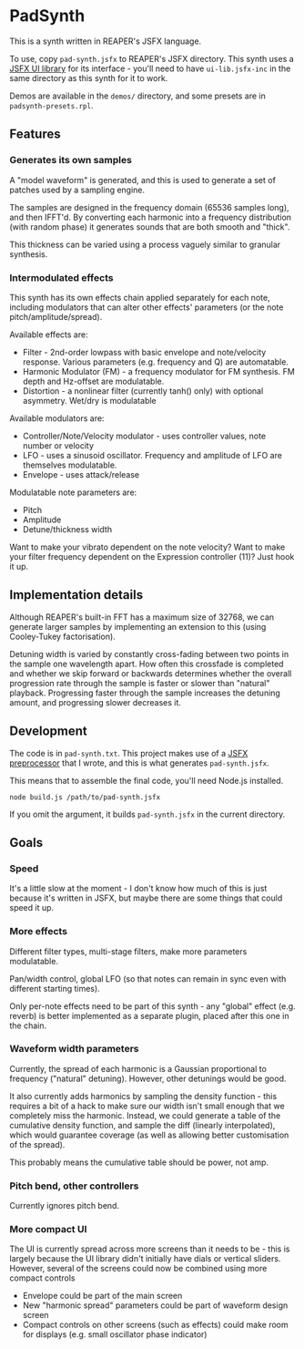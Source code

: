# PadSynth

This is a synth written in REAPER's JSFX language.

To use, copy `pad-synth.jsfx` to REAPER's JSFX directory.  This synth uses a [JSFX UI library](https://github.com/geraintluff/jsfx-ui-lib) for its interface - you'll need to have `ui-lib.jsfx-inc` in the same directory as this synth for it to work.

Demos are available in the `demos/` directory, and some presets are in `padsynth-presets.rpl`.

## Features

### Generates its own samples

A "model waveform" is generated, and this is used to generate a set of patches used by a sampling engine.

The samples are designed in the frequency domain (65536 samples long), and then IFFT'd.  By converting each harmonic into a frequency distribution (with random phase) it generates sounds that are both smooth and "thick".

This thickness can be varied using a process vaguely similar to granular synthesis.

### Intermodulated effects

This synth has its own effects chain applied separately for each note, including modulators that can alter other effects' parameters (or the note pitch/amplitude/spread).

Available effects are:

*	Filter - 2nd-order lowpass with basic envelope and note/velocity response.  Various parameters (e.g. frequency and Q) are automatable.
*	Harmonic Modulator (FM) - a frequency modulator for FM synthesis. FM depth and Hz-offset are modulatable.
*	Distortion - a nonlinear filter (currently tanh() only) with optional asymmetry.  Wet/dry is modulatable

Available modulators are:

*	Controller/Note/Velocity modulator - uses controller values, note number or velocity
*	LFO - uses a sinusoid oscillator. Frequency and amplitude of LFO are themselves modulatable.
*	Envelope - uses attack/release

Modulatable note parameters are:

*	Pitch
*	Amplitude
*	Detune/thickness width

Want to make your vibrato dependent on the note velocity?  Want to make your filter frequency dependent on the Expression controller (11)?  Just hook it up.

## Implementation details

Although REAPER's built-in FFT has a maximum size of 32768, we can generate larger samples by implementing an extension to this (using Cooley-Tukey factorisation).

Detuning width is varied by constantly cross-fading between two points in the sample one wavelength apart.  How often this crossfade is completed and whether we skip forward or backwards determines whether the overall progression rate through the sample is faster or slower than "natural" playback.  Progressing faster through the sample increases the detuning amount, and progressing slower decreases it.

## Development

The code is in `pad-synth.txt`.  This project makes use of a [JSFX preprocessor](https://www.npmjs.com/package/jsfx-preprocessor) that I wrote, and this is what generates `pad-synth.jsfx`.

This means that to assemble the final code, you'll need Node.js installed.

```
node build.js /path/to/pad-synth.jsfx
```

If you omit the argument, it builds `pad-synth.jsfx` in the current directory.

## Goals

### Speed

It's a little slow at the moment - I don't know how much of this is just because it's written in JSFX, but maybe there are some things that could speed it up.

### More effects

Different filter types, multi-stage filters, make more parameters modulatable.

Pan/width control, global LFO (so that notes can remain in sync even with different starting times).

Only per-note effects need to be part of this synth - any "global" effect (e.g. reverb) is better implemented as a separate plugin, placed after this one in the chain.

### Waveform width parameters

Currently, the spread of each harmonic is a Gaussian proportional to frequency ("natural" detuning).  However, other detunings would be good.

It also currently adds harmonics by sampling the density function - this requires a bit of a hack to make sure our width isn't small enough that we completely miss the harmonic.  Instead, we could generate a table of the cumulative density function, and sample the diff (linearly interpolated), which would guarantee coverage (as well as allowing better customisation of the spread).

This probably means the cumulative table should be power, not amp.

### Pitch bend, other controllers

Currently ignores pitch bend.

### More compact UI

The UI is currently spread across more screens than it needs to be - this is largely because the UI library didn't initially have dials or vertical sliders.  However, several of the screens could now be combined using more compact controls

*	Envelope could be part of the main screen
*	New "harmonic spread" parameters could be part of waveform design screen
*	Compact controls on other screens (such as effects) could make room for displays (e.g. small oscillator phase indicator)